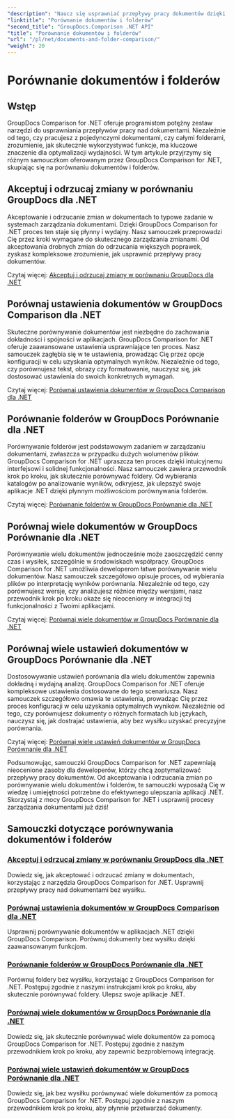 ```yaml
---
"description": "Naucz się usprawniać przepływy pracy dokumentów dzięki samouczkom GroupDocs Comparison for .NET. Akceptuj, odrzucaj zmiany i porównuj dokumenty i foldery bez wysiłku."
"linktitle": "Porównanie dokumentów i folderów"
"second_title": "GroupDocs.Comparison .NET API"
"title": "Porównanie dokumentów i folderów"
"url": "/pl/net/documents-and-folder-comparison/"
"weight": 20
---
```


# Porównanie dokumentów i folderów

## Wstęp

GroupDocs Comparison for .NET oferuje programistom potężny zestaw narzędzi do usprawniania przepływów pracy nad dokumentami. Niezależnie od tego, czy pracujesz z pojedynczymi dokumentami, czy całymi folderami, zrozumienie, jak skutecznie wykorzystywać funkcje, ma kluczowe znaczenie dla optymalizacji wydajności. W tym artykule przyjrzymy się różnym samouczkom oferowanym przez GroupDocs Comparison for .NET, skupiając się na porównaniu dokumentów i folderów.

## Akceptuj i odrzucaj zmiany w porównaniu GroupDocs dla .NET

Akceptowanie i odrzucanie zmian w dokumentach to typowe zadanie w systemach zarządzania dokumentami. Dzięki GroupDocs Comparison for .NET proces ten staje się płynny i wydajny. Nasz samouczek przeprowadzi Cię przez kroki wymagane do skutecznego zarządzania zmianami. Od akceptowania drobnych zmian do odrzucania większych poprawek, zyskasz kompleksowe zrozumienie, jak usprawnić przepływy pracy dokumentów.

Czytaj więcej: [Akceptuj i odrzucaj zmiany w porównaniu GroupDocs dla .NET](./accept-reject-changes-dotnet/)

## Porównaj ustawienia dokumentów w GroupDocs Comparison dla .NET

Skuteczne porównywanie dokumentów jest niezbędne do zachowania dokładności i spójności w aplikacjach. GroupDocs Comparison for .NET oferuje zaawansowane ustawienia usprawniające ten proces. Nasz samouczek zagłębia się w te ustawienia, prowadząc Cię przez opcje konfiguracji w celu uzyskania optymalnych wyników. Niezależnie od tego, czy porównujesz tekst, obrazy czy formatowanie, nauczysz się, jak dostosować ustawienia do swoich konkretnych wymagań.

Czytaj więcej: [Porównaj ustawienia dokumentów w GroupDocs Comparison dla .NET](./compare-documents-settings-dotnet/)

## Porównanie folderów w GroupDocs Porównanie dla .NET

Porównywanie folderów jest podstawowym zadaniem w zarządzaniu dokumentami, zwłaszcza w przypadku dużych wolumenów plików. GroupDocs Comparison for .NET upraszcza ten proces dzięki intuicyjnemu interfejsowi i solidnej funkcjonalności. Nasz samouczek zawiera przewodnik krok po kroku, jak skutecznie porównywać foldery. Od wybierania katalogów po analizowanie wyników, odkryjesz, jak ulepszyć swoje aplikacje .NET dzięki płynnym możliwościom porównywania folderów.

Czytaj więcej: [Porównanie folderów w GroupDocs Porównanie dla .NET](./compare-folders-dotnet/)

## Porównaj wiele dokumentów w GroupDocs Porównanie dla .NET

Porównywanie wielu dokumentów jednocześnie może zaoszczędzić cenny czas i wysiłek, szczególnie w środowiskach współpracy. GroupDocs Comparison for .NET umożliwia deweloperom łatwe porównywanie wielu dokumentów. Nasz samouczek szczegółowo opisuje proces, od wybierania plików po interpretację wyników porównania. Niezależnie od tego, czy porównujesz wersje, czy analizujesz różnice między wersjami, nasz przewodnik krok po kroku okaże się nieoceniony w integracji tej funkcjonalności z Twoimi aplikacjami.

Czytaj więcej: [Porównaj wiele dokumentów w GroupDocs Porównanie dla .NET](./compare-multiple-documents-dotnet/)

## Porównaj wiele ustawień dokumentów w GroupDocs Porównanie dla .NET

Dostosowywanie ustawień porównania dla wielu dokumentów zapewnia dokładną i wydajną analizę. GroupDocs Comparison for .NET oferuje kompleksowe ustawienia dostosowane do tego scenariusza. Nasz samouczek szczegółowo omawia te ustawienia, prowadząc Cię przez proces konfiguracji w celu uzyskania optymalnych wyników. Niezależnie od tego, czy porównujesz dokumenty o różnych formatach lub językach, nauczysz się, jak dostrajać ustawienia, aby bez wysiłku uzyskać precyzyjne porównania.

Czytaj więcej: [Porównaj wiele ustawień dokumentów w GroupDocs Porównanie dla .NET](./compare-multiple-documents-settings-dotnet/)

Podsumowując, samouczki GroupDocs Comparison for .NET zapewniają nieocenione zasoby dla deweloperów, którzy chcą zoptymalizować przepływy pracy dokumentów. Od akceptowania i odrzucania zmian po porównywanie wielu dokumentów i folderów, te samouczki wyposażą Cię w wiedzę i umiejętności potrzebne do efektywnego ulepszania aplikacji .NET. Skorzystaj z mocy GroupDocs Comparison for .NET i usprawnij procesy zarządzania dokumentami już dziś!
## Samouczki dotyczące porównywania dokumentów i folderów
### [Akceptuj i odrzucaj zmiany w porównaniu GroupDocs dla .NET](./accept-reject-changes-dotnet/)
Dowiedz się, jak akceptować i odrzucać zmiany w dokumentach, korzystając z narzędzia GroupDocs Comparison for .NET. Usprawnij przepływy pracy nad dokumentami bez wysiłku.
### [Porównaj ustawienia dokumentów w GroupDocs Comparison dla .NET](./compare-documents-settings-dotnet/)
Usprawnij porównywanie dokumentów w aplikacjach .NET dzięki GroupDocs Comparison. Porównuj dokumenty bez wysiłku dzięki zaawansowanym funkcjom.
### [Porównanie folderów w GroupDocs Porównanie dla .NET](./compare-folders-dotnet/)
Porównuj foldery bez wysiłku, korzystając z GroupDocs Comparison for .NET. Postępuj zgodnie z naszymi instrukcjami krok po kroku, aby skutecznie porównywać foldery. Ulepsz swoje aplikacje .NET.
### [Porównaj wiele dokumentów w GroupDocs Porównanie dla .NET](./compare-multiple-documents-dotnet/)
Dowiedz się, jak skutecznie porównywać wiele dokumentów za pomocą GroupDocs Comparison for .NET. Postępuj zgodnie z naszym przewodnikiem krok po kroku, aby zapewnić bezproblemową integrację.
### [Porównaj wiele ustawień dokumentów w GroupDocs Porównanie dla .NET](./compare-multiple-documents-settings-dotnet/)
Dowiedz się, jak bez wysiłku porównywać wiele dokumentów za pomocą GroupDocs Comparison for .NET. Postępuj zgodnie z naszym przewodnikiem krok po kroku, aby płynnie przetwarzać dokumenty.